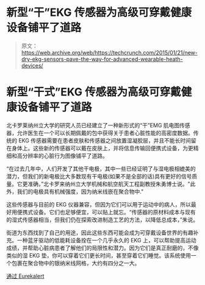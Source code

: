 # 新型“干”EKG 传感器为高级可穿戴健康设备铺平了道路 

> 原文：<https://web.archive.org/web/https://techcrunch.com/2015/01/21/new-dry-ekg-sensors-pave-the-way-for-advanced-wearable-heath-devices/>

# 新型“干式”EKG 传感器为高级可穿戴健康设备铺平了道路

北卡罗莱纳州立大学的研究人员已经建立了一种新形式的“干”EMG 肌电图传感器，允许医生在一个可以长期佩戴的包中获得关于患者心脏性能的高密度数据。传统的 EKG 传感器需要在患者皮肤和传感器之间放置湿凝胶层，并且不能长时间留在身体上。这些新的传感器可以戴在皮肤上，并将信息传输回便携式设备，为更精细和高分辨率的心脏行为图像铺平了道路。

“在过去几年中，人们开发了其他干电极，其中一些已经证明了与湿电极相媲美的潜力，但我们的新电极比大多数现有干电极(如果不是全部的话)具有更好的信号质量。它更准确，”北卡罗来纳州立大学机械和航空航天工程副教授朱勇博士说。"此外，我们的电极具有机械强度，因为纳米线嵌在聚合物中."

这些传感器与目前的 EKG 仪器兼容，但因为它们可以用于运动中的病人，所以最好用便携式设备。它们也足够便宜，可以贴上就忘。“传感器的原材料成本与现有的湿式传感器相当，但我们仍在探索改进制造工艺的方法，以降低总成本，”朱说。

街道为东西找到了自己的用途，因此这些东西可能会成为可穿戴设备世界的有趣补充。一种蓝牙驱动的低能耗设备拴在一个几乎永久的 EKG 上，可以帮助提高运动成绩，并帮助心脏病患者了解他们的局限性和潜力。因为它们是真正耐磨的，不像类似的湿 EKG 垫，你可以穿着它们更长时间，甚至穿着它们睡觉。该系统使用一个包裹在聚合物中的银纳米线网格，大约有四分之一大。

[通过 Eurekalert](https://web.archive.org/web/20221205182254/http://www.eurekalert.org/pub_releases/2015-01/ncsu-wsc012015.php)